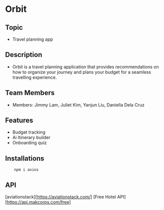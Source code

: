 # Orbit

## Topic
- Travel planning app

## Description 
- Orbit is a travel planning application that provides recommendations on how to organize your journey and plans your budget for a seamless travelling experience.

## Team Members 
-   Members: Jimmy Lam, Juliet Kim, Yanjun Liu, Daniella Dela Cruz

## Features 
- Budget tracking
- Ai Itinerary builder
- Onboarding quiz 


## Installations
```
    npm i axios
```

## API 

[aviationstack][https://aviationstack.com/]
[Free Hotel API] [https://api.makcorps.com/free]
